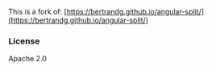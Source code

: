 This is a fork of:
[https://bertrandg.github.io/angular-split/](https://bertrandg.github.io/angular-split/)

### License

Apache 2.0
